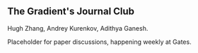 ## The Gradient's Journal Club

Hugh Zhang, Andrey Kurenkov, Adithya Ganesh.

Placeholder for paper discussions, happening weekly at Gates.
